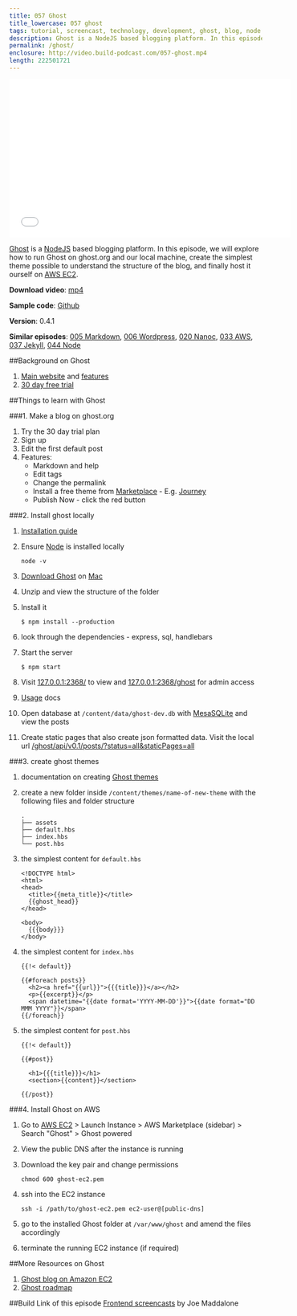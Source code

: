 ```yaml
---
title: 057 Ghost
title_lowercase: 057 ghost
tags: tutorial, screencast, technology, development, ghost, blog, node
description: Ghost is a NodeJS based blogging platform. In this episode, we will explore how to run Ghost on ghost.org and our local machine, create the simplest theme possible to understand the structure of the blog, and finally host it ourself on AWS EC2.
permalink: /ghost/
enclosure: http://video.build-podcast.com/057-ghost.mp4
length: 222501721
---
```


<div id="video"><iframe width="560" height="315" src="//www.youtube.com/embed/0jFTcSSDgoU" frameborder="0" allowfullscreen></iframe></div>

[Ghost](https://ghost.org/) is a [NodeJS](http://nodejs.org/) based blogging platform. In this episode, we will explore how to run Ghost on ghost.org and our local machine, create the simplest theme possible to understand the structure of the blog, and finally host it ourself on [AWS EC2](http://aws.amazon.com/ec2/).

<p><strong>Download video</strong>: <a href="http://video.build-podcast.com/057-ghost.mp4" download="build-podcast-057-ghost.mp4">mp4</a></p>

**Sample code**: [Github](https://github.com/sayanee/build-podcast/tree/master/057-ghost)

**Version**: 0.4.1

**Similar episodes**: [005 Markdown](/markdown), [006 Wordpress](/wordpress), [020 Nanoc](/nanoc), [033 AWS](/aws), [037 Jekyll](/jekyll), [044 Node](/node)

##Background on Ghost
1. [Main website](https://ghost.org/) and [features](https://ghost.org/features/)
1. [30 day free trial](https://ghost.org/subscribe/trial/)

##Things to learn with Ghost

###1. Make a blog on ghost.org

1. Try the 30 day trial plan
1. Sign up
1. Edit the first default post
1. Features:
    - Markdown and help
    - Edit tags
    - Change the permalink
    - Install a free theme from [Marketplace](http://marketplace.ghost.org/) - E.g. [Journey](https://github.com/dime01/my-journey)
    - Publish Now - click the red button

###2. Install ghost locally

1. [Installation guide](http://docs.ghost.org/installation/)
1. Ensure [Node](http://nodejs.org/) is installed locally

    ```
    node -v
    ```
1. [Download Ghost](https://ghost.org/download/) on [Mac](http://docs.ghost.org/installation/mac/)
1. Unzip and view the structure of the folder
1. Install it

    ```
    $ npm install --production
    ```
1. look through the dependencies - express, sql, handlebars
1. Start the server

    ```
    $ npm start
    ```
1. Visit [127.0.0.1:2368/](http://127.0.0.1:2368/) to view and [127.0.0.1:2368/ghost](http://127.0.0.1:2368/) for admin access
1. [Usage](http://docs.ghost.org/usage/) docs
1. Open database at `/content/data/ghost-dev.db` with [MesaSQLite](http://www.desertsandsoftware.com/?page_id=99) and view the posts
1. Create static pages that also create json formatted data. Visit the local url [/ghost/api/v0.1/posts/?status=all&staticPages=all](http://127.0.0.1:2368/ghost/api/v0.1/posts/?status=all&staticPages=all)

###3. create ghost themes

1. documentation on creating [Ghost themes](http://docs.ghost.org/themes/)
1. create a new folder inside `/content/themes/name-of-new-theme` with the following files and folder structure

    ```
    .
    ├── assets
    ├── default.hbs
    ├── index.hbs
    └── post.hbs
    ```
1. the simplest content for `default.hbs`

    ```
    <!DOCTYPE html>
    <html>
    <head>
      <title>{{meta_title}}</title>
      {{ghost_head}}
    </head>

    <body>
      {{{body}}}
    </body>
    ```
1. the simplest content for `index.hbs`

    ```
    {{!< default}}

    {{#foreach posts}}
      <h2><a href="{{url}}">{{{title}}}</a></h2>
      <p>{{excerpt}}</p>
      <span datetime="{{date format='YYYY-MM-DD'}}">{{date format="DD MMM YYYY"}}</span>
    {{/foreach}}
    ```
1. the simplest content for `post.hbs`

    ```
    {{!< default}}

    {{#post}}

      <h1>{{{title}}}</h1>
      <section>{{content}}</section>

    {{/post}}
    ```

###4. Install Ghost on AWS

1. Go to [AWS EC2](https://console.aws.amazon.com/ec2/v2/home) > Launch Instance > AWS Marketplace (sidebar) > Search "Ghost" > Ghost powered
1. View the public DNS after the instance is running
1. Download the key pair and change permissions

    ```
    chmod 600 ghost-ec2.pem
    ```
1. ssh into the EC2 instance

    ```
    ssh -i /path/to/ghost-ec2.pem ec2-user@[public-dns]
    ```
1. go to the installed Ghost folder at `/var/www/ghost` and amend the files accordingly
1. terminate the running EC2 instance (if required)


##More Resources on Ghost
1. [Ghost blog on Amazon EC2](http://www.howtoinstallghost.com/how-to-setup-an-amazon-ec2-instance-to-host-ghost-for-free/)
1. [Ghost roadmap](https://github.com/TryGhost/Ghost/wiki/Roadmap)


##Build Link of this episode
[Frontend screencasts](https://www.youtube.com/joemaddalone) by Joe Maddalone
